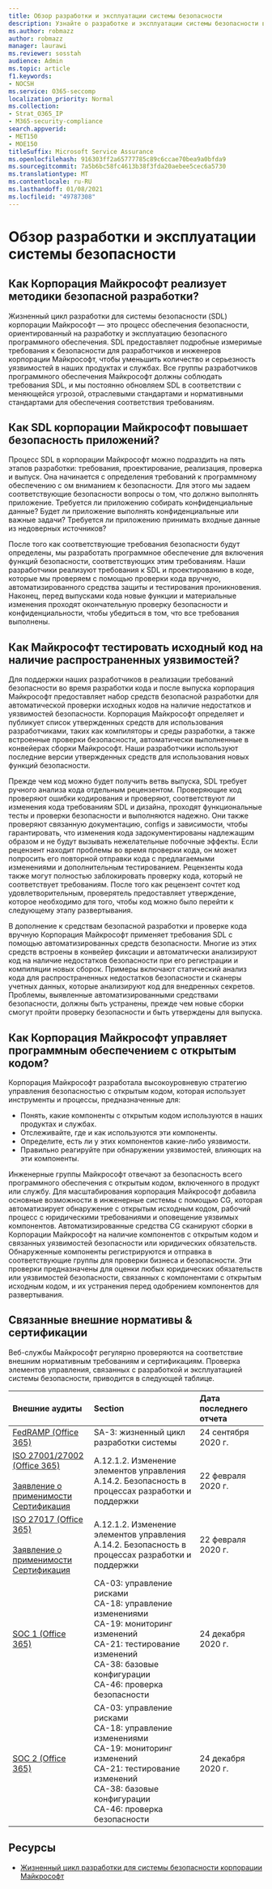 ```yaml
---
title: Обзор разработки и эксплуатации системы безопасности
description: Узнайте о разработке и эксплуатации системы безопасности в Microsoft 365
ms.author: robmazz
author: robmazz
manager: laurawi
ms.reviewer: sosstah
audience: Admin
ms.topic: article
f1.keywords:
- NOCSH
ms.service: O365-seccomp
localization_priority: Normal
ms.collection:
- Strat_O365_IP
- M365-security-compliance
search.appverid:
- MET150
- MOE150
titleSuffix: Microsoft Service Assurance
ms.openlocfilehash: 916303ff2a65777785c89c6ccae70bea9a0bfda9
ms.sourcegitcommit: 7a5b6bc58fc4613b38f3fda20aebee5cec6a5730
ms.translationtype: MT
ms.contentlocale: ru-RU
ms.lasthandoff: 01/08/2021
ms.locfileid: "49787308"
---
```

# <a name="security-development-and-operations-overview"></a>Обзор разработки и эксплуатации системы безопасности

## <a name="how-does-microsoft-implement-secure-development-practices"></a>Как Корпорация Майкрософт реализует методики безопасной разработки?

Жизненный цикл разработки для системы безопасности (SDL) корпорации Майкрософт — это процесс обеспечения безопасности, ориентированный на разработку и эксплуатацию безопасного программного обеспечения. SDL предоставляет подробные измеримые требования к безопасности для разработчиков и инженеров корпорации Майкрософт, чтобы уменьшить количество и серьезность уязвимостей в наших продуктах и службах. Все группы разработчиков программного обеспечения Майкрософт должны соблюдать требования SDL, и мы постоянно обновляем SDL в соответствии с меняющейся угрозой, отраслевыми стандартами и нормативными стандартами для обеспечения соответствия требованиям.

## <a name="how-does-microsofts-sdl-improve-application-security"></a>Как SDL корпорации Майкрософт повышает безопасность приложений?

Процесс SDL в корпорации Майкрософт можно подраздить на пять этапов разработки: требования, проектирование, реализация, проверка и выпуск. Она начинается с определения требований к программному обеспечению с ом вниманием к безопасности. Для этого мы задаем соответствующие безопасности вопросы о том, что должно выполнять приложение. Требуется ли приложению собирать конфиденциальные данные? Будет ли приложение выполнять конфиденциальные или важные задачи? Требуется ли приложению принимать входные данные из недоверных источников?

После того как соответствующие требования безопасности будут определены, мы разработать программное обеспечение для включения функций безопасности, соответствующих этим требованиям. Наши разработчики реализуют требования к SDL и проектированию в коде, которые мы проверяем с помощью проверки кода вручную, автоматизированного средства защиты и тестирования проникновения. Наконец, перед выпусками кода новые функции и материальные изменения проходят окончательную проверку безопасности и конфиденциальности, чтобы убедиться в том, что все требования выполнены.

## <a name="how-does-microsoft-test-source-code-for-common-vulnerabilities"></a>Как Майкрософт тестировать исходный код на наличие распространенных уязвимостей?

Для поддержки наших разработчиков в реализации требований безопасности во время разработки кода и после выпуска корпорация Майкрософт предоставляет набор средств безопасной разработки для автоматической проверки исходных кодов на наличие недостатков и уязвимостей безопасности. Корпорация Майкрософт определяет и публикует список утвержденных средств для использования разработчиками, таких как компиляторы и среды разработки, а также встроенные проверки безопасности, автоматически выполненные в конвейерах сборки Майкрософт. Наши разработчики используют последние версии утвержденных средств для использования новых функций безопасности.

Прежде чем код можно будет получить ветвь выпуска, SDL требует ручного анализа кода отдельным рецензентом. Проверяющие код проверяют ошибки кодирования и проверяют, соответствуют ли изменения кода требованиям SDL и дизайна, проходят функциональные тесты и проверки безопасности и выполняются надежно. Они также проверяют связанную документацию, configs и зависимости, чтобы гарантировать, что изменения кода задокументированы надлежащим образом и не будут вызывать нежелательные побочные эффекты. Если рецензент находит проблемы во время проверки кода, он может попросить его повторной отправки кода с предлагаемыми изменениями и дополнительным тестированием. Рецензенты кода также могут полностью заблокировать проверку кода, который не соответствует требованиям. После того как рецензент сочтет код удовлетворительным, проверятель предоставляет утверждение, которое необходимо для того, чтобы код можно было перейти к следующему этапу развертывания.

В дополнение к средствам безопасной разработки и проверке кода вручную Корпорация Майкрософт применяет требования SDL с помощью автоматизированных средств безопасности. Многие из этих средств встроены в конвейер фиксации и автоматически анализируют код на наличие недостатков безопасности при его регистрации и компиляции новых сборок. Примеры включают статический анализ кода для распространенных недостатков безопасности и сканеры учетных данных, которые анализируют код для внедренных секретов. Проблемы, выявленные автоматизированными средствами безопасности, должны быть устранены, прежде чем новые сборки смогут пройти проверку безопасности и быть утверждены для выпуска.

## <a name="how-does-microsoft-manage-open-source-software"></a>Как Корпорация Майкрософт управляет программным обеспечением с открытым кодом?

Корпорация Майкрософт разработала высокоуровневую стратегию управления безопасностью с открытым кодом, которая использует инструменты и процессы, предназначенные для:

- Понять, какие компоненты с открытым кодом используются в наших продуктах и службах.
- Отслеживайте, где и как используются эти компоненты.
- Определите, есть ли у этих компонентов какие-либо уязвимости.
- Правильно реагируйте при обнаружении уязвимостей, влияющих на эти компоненты.

Инженерные группы Майкрософт отвечают за безопасность всего программного обеспечения с открытым кодом, включенного в продукт или службу. Для масштабирования корпорация Майкрософт добавила основные возможности в инженерные системы с помощью CG, которая автоматизирует обнаружение с открытым исходным кодом, рабочий процесс с юридическими требованиями и оповещение уязвимых компонентов. Автоматизированные средства CG сканируют сборки в Корпорации Майкрософт на наличие компонентов с открытым кодом и связанных уязвимостей безопасности или юридических обязательств. Обнаруженные компоненты регистрируются и отправка в соответствующие группы для проверки бизнеса и безопасности. Эти проверки предназначены для оценки любых юридических обязательств или уязвимостей безопасности, связанных с компонентами с открытым исходным кодом, и их устранения перед одобрением компонентов для развертывания.

## <a name="related-external-regulations--certifications"></a>Связанные внешние нормативы & сертификации

Веб-службы Майкрософт регулярно проверяются на соответствие внешним нормативным требованиям и сертификациям. Проверка элементов управления, связанных с разработкой и эксплуатацией системы безопасности, приводится в следующей таблице.

| **Внешние аудиты** | **Section** | **Дата последнего отчета** |
|:--------------------|:------------|:-----------------------|
| [FedRAMP (Office 365)](https://compliance.microsoft.com/compliancemanager) | SA-3: жизненный цикл разработки системы | 24 сентября 2020 г. |
| [ISO 27001/27002 (Office 365)](https://servicetrust.microsoft.com/ViewPage/MSComplianceGuideV3?command=Download&downloadType=Document&downloadId=d7864d4f-e053-4cc4-a964-fa526d07c3be&tab=7027ead0-3d6b-11e9-b9e1-290b1eb4cdeb&docTab=7027ead0-3d6b-11e9-b9e1-290b1eb4cdeb_ISO_Reports) <br><br> [Заявление о применимости](https://servicetrust.microsoft.com/ViewPage/MSComplianceGuide?command=Download&downloadType=Document&downloadId=8ee1e46b-2ada-4e7b-bb7d-4c55a8cb6fcd&docTab=4ce99610-c9c0-11e7-8c2c-f908a777fa4d_ISO_Reports) <br> [Сертификация](https://servicetrust.microsoft.com/ViewPage/MSComplianceGuideV3?command=Download&downloadType=Document&downloadId=1e84a14a-2468-45ac-9412-5e53250d57ec&tab=7027ead0-3d6b-11e9-b9e1-290b1eb4cdeb&docTab=7027ead0-3d6b-11e9-b9e1-290b1eb4cdeb_ISO_Reports) | A.12.1.2. Изменение элементов управления <br> A.14.2. Безопасность в процессах разработки и поддержки | 22 февраля 2020 г. |
| [ISO 27017 (Office 365)](https://servicetrust.microsoft.com/ViewPage/MSComplianceGuideV3?command=Download&downloadType=Document&downloadId=d7864d4f-e053-4cc4-a964-fa526d07c3be&tab=7027ead0-3d6b-11e9-b9e1-290b1eb4cdeb&docTab=7027ead0-3d6b-11e9-b9e1-290b1eb4cdeb_ISO_Reports) <br><br> [Заявление о применимости](https://servicetrust.microsoft.com/ViewPage/MSComplianceGuide?command=Download&downloadType=Document&downloadId=8ee1e46b-2ada-4e7b-bb7d-4c55a8cb6fcd&docTab=4ce99610-c9c0-11e7-8c2c-f908a777fa4d_ISO_Reports) <br> [Сертификация](https://servicetrust.microsoft.com/ViewPage/MSComplianceGuideV3?command=Download&downloadType=Document&downloadId=70de0999-5451-43a3-9ef4-761e8fbfb1a3&tab=7027ead0-3d6b-11e9-b9e1-290b1eb4cdeb&docTab=7027ead0-3d6b-11e9-b9e1-290b1eb4cdeb_ISO_Reports) | A.12.1.2. Изменение элементов управления <br> A.14.2. Безопасность в процессах разработки и поддержки | 22 февраля 2020 г. |
| [SOC 1 (Office 365)](https://servicetrust.microsoft.com/ViewPage/MSComplianceGuideV3?command=Download&downloadType=Document&downloadId=90df3f9c-3aaf-4dbf-99d0-ca9f2991721b&tab=7027ead0-3d6b-11e9-b9e1-290b1eb4cdeb&docTab=7027ead0-3d6b-11e9-b9e1-290b1eb4cdeb_SOC_%2F_SSAE_16_Reports) | CA-03: управление рисками <br> CA-18: управление изменениями <br> CA-19: мониторинг изменений <br> CA-21: тестирование изменений <br> CA-38: базовые конфигурации <br> CA-46: проверка безопасности | 24 декабря 2020 г. |
| [SOC 2 (Office 365)](https://servicetrust.microsoft.com/ViewPage/MSComplianceGuideV3?command=Download&downloadType=Document&downloadId=a73c1738-7892-42b7-acd3-87b6371c53f6&tab=7027ead0-3d6b-11e9-b9e1-290b1eb4cdeb&docTab=7027ead0-3d6b-11e9-b9e1-290b1eb4cdeb_SOC_%2F_SSAE_16_Reports) | CA-03: управление рисками <br> CA-18: управление изменениями <br> CA-19: мониторинг изменений <br> CA-21: тестирование изменений <br> CA-38: базовые конфигурации <br> CA-46: проверка безопасности | 24 декабря 2020 г. |

## <a name="resources"></a>Ресурсы

- [Жизненный цикл разработки для системы безопасности корпорации Майкрософт](https://www.microsoft.com/securityengineering/sdl)
